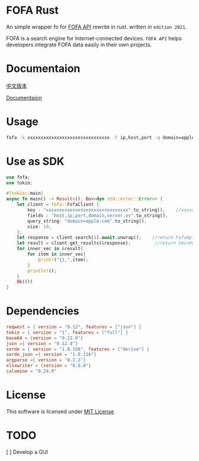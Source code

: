 # FOFA Rust
An simple wrapper fo for [FOFA API]("https://fofa.info/api") rewrite in rust. written in `edition 2021`.

FOFA is a search engine for Internet-connected devices. `FOFA API` helps developers integrate FOFA data easily in their own projects.

# Documentaion
[中文版本](docs/README_CN.MD)

[Documentaion](docs/README_EN.MD)

# Usage
``` bash
fofa -k xxxxxxxxxxxxxxxxxxxxxxxxxxxxxxx -f ip,host,port -q domain=apple.com -r 1-5 -s 10 -x -j
```

# Use as SDK
``` rust
use fofa;
use tokio;

#[tokio::main]
async fn main() -> Result<(), Box<dyn std::error::Error>> {
    let client = fofa::FofaClient {
        key : "xxxxxxxxxxxxxxxxxxxxxxxxxxxxxxx".to_string(),    //xxxxxxxxxxxxxxxxxxxxxxxxxxxxxxx
        fields : "host,ip,port,domain,server,os".to_string(),
        query_string: "domain=apple.com".to_string(),
        size: 10,
    };
    let response = client.search(1).await.unwrap();    //return FofaApiResponse Struct
    let result = client.get_results(&response);         //return Vec<Vec<String>>
    for inner_vec in &result{
        for item in inner_vec{
            print!("{},",item);
        }
        println!();
    }
    Ok(())
}
```
# Dependencies
``` toml
reqwest = { version = "0.12", features = ["json"] }
tokio = { version = "1", features = ["full"] }
base64 = {version = "0.22.0"}
json ={ version = "0.12.4"}
serde = { version = "1.0.198", features = ["derive"] }
serde_json ={ version = "1.0.116"}
argparse ={ version = "0.2.2"}
xlsxwriter = {version = "0.6.0"}
calamine = "0.24.0"
```

# License
This software is licensed under [MIT License]("https://opensource.org/licenses/mit")

# TODO
[ ] Develop a GUI